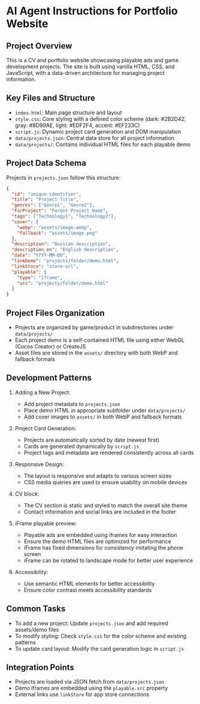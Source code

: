 # AI Agent Instructions for Portfolio Website

## Project Overview
This is a CV and portfolio website showcasing playable ads and game development projects. The site is built using vanilla HTML, CSS, and JavaScript, with a data-driven architecture for managing project information.

## Key Files and Structure
- `index.html`: Main page structure and layout
- `style.css`: Core styling with a defined color scheme (dark: #2B2D42, gray: #8D99AE, light: #EDF2F4, accent: #EF233C)
- `script.js`: Dynamic project card generation and DOM manipulation
- `data/projects.json`: Central data store for all project information
- `data/projects/`: Contains individual HTML files for each playable demo

## Project Data Schema
Projects in `projects.json` follow this structure:
```json
{
  "id": "unique-identifier",
  "title": "Project Title",
  "genres": ["Genre1", "Genre2"],
  "forProject": "Parent Project Name",
  "tags": ["Technology1", "Technology2"],
  "cover": {
    "webp": "assets/image.webp",
    "fallback": "assets/image.png"
  },
  "description": "Russian description",
  "description_en": "English description",
  "date": "YYYY-MM-DD",
  "linkDemo": "projects/folder/demo.html",
  "linkStore": "store-url",
  "playable": {
    "type": "iframe",
    "src": "projects/folder/demo.html"
  }
}
```

## Project Files Organization
- Projects are organized by game/product in subdirectories under `data/projects/`
- Each project demo is a self-contained HTML file using either WebGL (Cocos Creator) or CreateJS
- Asset files are stored in the `assets/` directory with both WebP and fallback formats

## Development Patterns
1. Adding a New Project:
   - Add project metadata to `projects.json`
   - Place demo HTML in appropriate subfolder under `data/projects/`
   - Add cover images to `assets/` in both WebP and fallback formats

2. Project Card Generation:
   - Projects are automatically sorted by date (newest first)
   - Cards are generated dynamically by `script.js`
   - Project tags and metadata are rendered consistently across all cards

3. Responsive Design:
    - The layout is responsive and adapts to various screen sizes
    - CSS media queries are used to ensure usability on mobile devices

4. CV block:
    - The CV section is static and styled to match the overall site theme
    - Contact information and social links are included in the footer

5. iFrame playable preview:
    - Playable ads are embedded using iframes for easy interaction
    - Ensure the demo HTML files are optimized for performance
    - iFrame has fixed dimensions for consistency imitating the phone screen
    - iFrame can be rotated to landscape mode for better user experience

6. Accessibility:
    - Use semantic HTML elements for better accessibility
    - Ensure color contrast meets accessibility standards

## Common Tasks
- To add a new project: Update `projects.json` and add required assets/demo files
- To modify styling: Check `style.css` for the color scheme and existing patterns
- To update card layout: Modify the card generation logic in `script.js`

## Integration Points
- Projects are loaded via JSON fetch from `data/projects.json`
- Demo iframes are embedded using the `playable.src` property
- External links use `linkStore` for app store connections